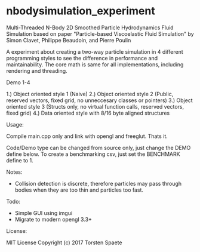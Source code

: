 # nbodysimulation_experiment
Multi-Threaded N-Body 2D Smoothed Particle Hydrodynamics Fluid Simulation based on paper "Particle-based Viscoelastic Fluid Simulation" by Simon Clavet, Philippe Beaudoin, and Pierre Poulin

A experiment about creating a two-way particle simulation in 4 different programming styles to see the difference in performance and maintainability.
The core math is same for all implementations, including rendering and threading.

Demo 1-4

1.) Object oriented style 1 (Naive)
2.) Object oriented style 2 (Public, reserved vectors, fixed grid, no unneccesary classes or pointers)
3.) Object oriented style 3 (Structs only, no virtual function calls, reserved vectors, fixed grid)
4.) Data oriented style with 8/16 byte aligned structures

Usage:

Compile main.cpp only and link with opengl and freeglut. Thats it.

Code/Demo type can be changed from source only, just change the DEMO define below.
To create a benchmarking csv, just set the BENCHMARK define to 1.

Notes:

- Collision detection is discrete, therefore particles may pass through bodies when they are too thin and particles too fast.

Todo:

- Simple GUI using imgui
- Migrate to modern opengl 3.3+

License:

MIT License
Copyright (c) 2017 Torsten Spaete